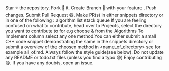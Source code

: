 Star ⭐ the repository.
Fork 🍴 it.
Create Branch 🌿 with your feature <feature>.
Push changes.
Submit Pull Request 😄.
Make PR(s) in either snippets directory or in one of the following :
algorithm
list
stack
queue
If you are feeling confused on what to contribute, head over to Projects, select the directory you want to contribute to for e.g choose <algorithm> & from the Algorithms To Implement column select any one method.You can either submit a small C++ code snippet demonstrating the same in the snippets directory or submit a overview of the choosen method in <name_of_directory> see for example all_of.md.
Always follow the style guide(see below).
Do not update any README or todo.txt files (unless you find a typo 😅)
Enjoy contributing 😋.
If you have any doubts, open an issue.
